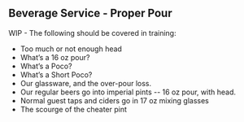 ## Beverage Service - Proper Pour

WIP - The following should be covered in training:

- Too much or not enough head
- What’s a 16 oz pour?
- What’s a Poco?
- What’s a Short Poco?
- Our glassware, and the over-pour loss.
- Our regular beers go into imperial pints -- 16 oz pour, with head.
- Normal guest taps and ciders go in 17 oz mixing glasses
- The scourge of the cheater pint

